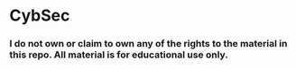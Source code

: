 # CybSec 
### I do not own or claim to own any of the rights to the material in this repo. All material is for educational use only. 
